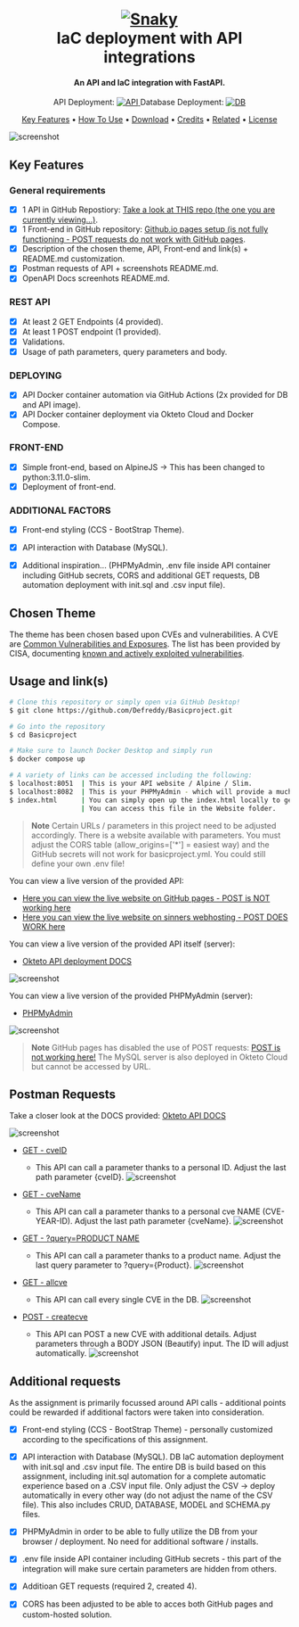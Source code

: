 <h1 align="center">
  <br>
  <a href="https://github.com/thepiyushmalhotra/thepiyushmalhotra/blob/output/github-contribution-grid-snake.svg"><img src="https://github.com/thepiyushmalhotra/thepiyushmalhotra/blob/output/github-contribution-grid-snake.svg" alt="Snaky"></a>
  <br>
  IaC deployment with API integrations
  <br>
</h1>

<h4 align="center">An API and IaC integration with FastAPI.</h4>

<p align="center">
    API Deployment:
  <a href="https://hub.docker.com/repository/docker/freds00n/basicproject" target="_blank">
    <img src="https://img.shields.io/docker/automated/freds00n/basicproject?style=for-the-badge"
         alt="API">
  </a>
    Database Deployment:
    <a href="https://hub.docker.com/repository/docker/freds00n/basicproject_db" target="_blank">
    <img src="https://img.shields.io/docker/automated/freds00n/basicproject_db?style=for-the-badge"
         alt="DB">
  </a>
</p>

<p align="center">
  <a href="#key-features">Key Features</a> •
  <a href="#how-to-use">How To Use</a> •
  <a href="#download">Download</a> •
  <a href="#credits">Credits</a> •
  <a href="#related">Related</a> •
  <a href="#license">License</a>
</p>

![screenshot](https://github.com/Defreddy/Basicproject_frederikcrauwels/blob/main/Pictures_Readme/website.png)

## Key Features

### General requirements
- [x] 1 API in GitHub Repostiory: <a href="https://github.com/Defreddy/Basicproject_frederikcrauwels" target="_blank">Take a look at THIS repo (the one you are currently viewing...)</a>.
- [x] 1 Front-end in GitHub repository: <a href="https://github.com/Defreddy/Defreddy.github.io" target="_blank">Github.io pages setup (is not fully functioning - POST requests do not work with GitHub pages</a>.
- [x] Description of the chosen theme, API, Front-end and link(s) + README.md customization.
- [x] Postman requests of API + screenshots README.md.
- [x] OpenAPI Docs screenhots README.md.

### REST API

- [x] At least 2 GET Endpoints (4 provided).
- [x] At least 1 POST endpoint (1 provided).
- [x] Validations.
- [x] Usage of path parameters, query parameters and body.

### DEPLOYING

- [x] API Docker container automation via GitHub Actions (2x provided for DB and API image).
- [x] API Docker container deployment via Okteto Cloud and Docker Compose.

### FRONT-END

- [x] Simple front-end, based on AlpineJS -> This has been changed to python:3.11.0-slim.
- [x] Deployment of front-end.

### ADDITIONAL FACTORS

- [x] Front-end styling (CCS - BootStrap Theme).
- [x] API interaction with Database (MySQL).
- [x] Additional inspiration... (PHPMyAdmin, .env file inside API container including GitHub secrets, CORS and additional GET requests, DB automation deployment with init.sql and .csv input file).


## Chosen Theme

The theme has been chosen based upon CVEs and vulnerabilities. A CVE are [Common Vulnerabilities and Exposures](https://en.wikipedia.org/wiki/Common_Vulnerabilities_and_Exposures). The list has been provided by CISA, documenting [known and actively exploited vulnerabilities](https://www.cisa.gov/known-exploited-vulnerabilities-catalog).

## Usage and link(s)

```bash
# Clone this repository or simply open via GitHub Desktop!
$ git clone https://github.com/Defreddy/Basicproject.git

# Go into the repository
$ cd Basicproject

# Make sure to launch Docker Desktop and simply run
$ docker compose up

# A variety of links can be accessed including the following:
$ localhost:8051  | This is your API website / Alpine / Slim.
$ localhost:8082  | This is your PHPMyAdmin - which will provide a much easier way of working with the MySQL DB. 
$ index.html      | You can simply open up the index.html locally to get a localhost view on your API calls!
                  | You can access this file in the Website folder.
```

> **Note**
> Certain URLs / parameters in this project need to be adjusted accordingly. There is a website available with <localhost> parameters.
> You must adjust the CORS table (allow_origins=['*'] = easiest way) and the GitHub secrets will not work for basicproject.yml. You could still define your own .env file!

You can view a live version of the provided API:
* [Here you can view the live website on GitHub pages - POST is NOT working here](https://defreddy.github.io/)
* [Here you can view the live website on sinners webhosting - POST DOES WORK here](https://frederikcrauwels.sinners.be/)

You can view a live version of the provided API itself (server):
* [Okteto API deployment DOCS](https://api-service-defreddy.cloud.okteto.net/docs)

![screenshot](https://github.com/Defreddy/Basicproject_frederikcrauwels/blob/main/Pictures_Readme/FastAPI-DOCS.png)

You can view a live version of the provided PHPMyAdmin (server):
* [PHPMyAdmin](https://phpmyadmin-defreddy.cloud.okteto.net/)

![screenshot](https://github.com/Defreddy/Basicproject_frederikcrauwels/blob/main/Pictures_Readme/CVE-Details.png)

> **Note**
> GitHub pages has disabled the use of POST requests: [POST is not working here!](https://stackoverflow.com/questions/37761926/does-github-pages-allow-http-post-method)
> The MySQL server is also deployed in Okteto Cloud but cannot be accessed by URL.

## Postman Requests

Take a closer look at the DOCS provided: [Okteto API DOCS](https://api-service-defreddy.cloud.okteto.net/docs)

![screenshot](https://github.com/Defreddy/Basicproject_frederikcrauwels/blob/main/Pictures_Readme/FastAPI-DOCS.png)

* [GET - cveID](https://api-service-defreddy.cloud.okteto.net/cve/1)
    - This API can call a parameter thanks to a personal ID. Adjust the last path parameter {cveID}.
![screenshot](https://github.com/Defreddy/Basicproject_frederikcrauwels/blob/main/Pictures_Readme/GET1.png)

* [GET - cveName](https://api-service-defreddy.cloud.okteto.net/cveName/CVE-2020-5735)
    - This API can call a parameter thanks to a personal cve NAME (CVE-YEAR-ID). Adjust the last path parameter {cveName}.
![screenshot](https://github.com/Defreddy/Basicproject_frederikcrauwels/blob/main/Pictures_Readme/GET2.png)

* [GET - ?query=PRODUCT NAME](https://api-service-defreddy.cloud.okteto.net/product/?query=FTA)
    - This API can call a parameter thanks to a product name. Adjust the last query parameter to ?query={Product}.
![screenshot](https://github.com/Defreddy/Basicproject_frederikcrauwels/blob/main/Pictures_Readme/GET3.png)

* [GET - allcve](https://api-service-defreddy.cloud.okteto.net/cve/1)
    - This API can call every single CVE in the DB.
![screenshot](https://github.com/Defreddy/Basicproject_frederikcrauwels/blob/main/Pictures_Readme/GET4.png)

* [POST - createcve](https://api-service-defreddy.cloud.okteto.net/createcve/)
    - This API can POST a new CVE with additional details. Adjust parameters through a BODY JSON (Beautify) input. The ID will adjust automatically.
![screenshot](https://github.com/Defreddy/Basicproject_frederikcrauwels/blob/main/Pictures_Readme/POST1.png)


## Additional requests

As the assignment is primarily focussed around API calls - additional points could be rewarded if additional factors were taken into consideration.

- [x] Front-end styling (CCS - BootStrap Theme) - personally customized according to the specifications of this assignment.
- [x] API interaction with Database (MySQL). DB IaC automation deployment with init.sql and .csv input file. The entire DB is build based on this assignment, including init.sql automation for a complete automatic experience based on a .CSV input file. Only adjust the CSV -> deploy automatically in every other way (do not adjust the name of the CSV file). This also includes CRUD, DATABASE, MODEL and SCHEMA.py files.
- [x] PHPMyAdmin in order to be able to fully utilize the DB from your browser / deployment. No need for additional software / installs. 
- [x] .env file inside API container including GitHub secrets - this part of the integration will make sure certain parameters are hidden from others.
- [x] Additioan GET requests (required 2, created 4).
- [x] CORS has been adjusted to be able to acces both GitHub pages and custom-hosted solution.




